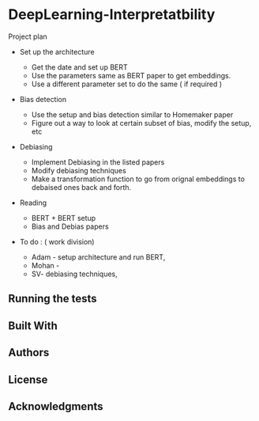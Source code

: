 # DeepLearning-Interpretatbility

Project plan

* Set up the architecture
  * Get the date and set up BERT
  * Use the parameters same as BERT paper to get embeddings.
  * Use a different parameter set to do the same ( if required )
  
  
* Bias detection 
  * Use the setup and bias detection similar to Homemaker paper
  * Figure out a way to look at certain subset of bias, modify the setup, etc
  
* Debiasing
  * Implement Debiasing in the listed papers
  * Modify debiasing techniques
  * Make a transformation function to go from orignal embeddings to debaised ones back and forth.

* Reading
  * BERT + BERT setup
  * Bias and Debias papers 
  
  
* To do : ( work division)
   * Adam - setup architecture and run BERT, 
   * Mohan - 
   * SV- debiasing techniques,

   
	









## Running the tests



## Built With





## Authors



## License



## Acknowledgments
